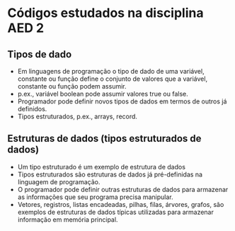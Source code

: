 # Códigos estudados na disciplina AED 2

## Tipos de dado
* Em linguagens de programação o tipo de dado de uma variável, constante ou função define o conjunto de valores que a variável, constante ou função podem assumir.
* p.ex., variável boolean pode assumir valores true
ou false.
* Programador pode definir novos tipos de dados em termos de outros já definidos.
* Tipos estruturados, p.ex., arrays, record.


## Estruturas de dados (tipos estruturados de dados)
* Um tipo estruturado é um exemplo de estrutura de 
dados
* Tipos estruturados são estruturas de dados já pré-definidas na linguagem de programação.
* O programador pode definir outras estruturas de dados para armazenar as informações que seu programa precisa manipular.
* Vetores, registros, listas encadeadas, pilhas, filas, árvores, grafos, são exemplos de estruturas de dados típicas utilizadas para armazenar informação em memória principal.

